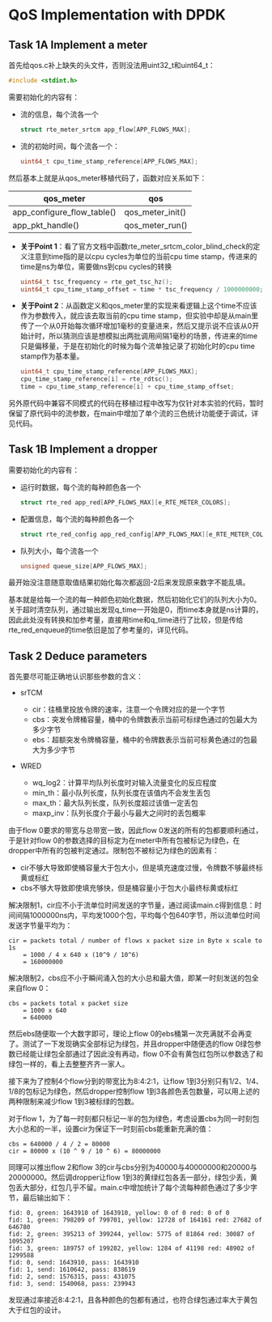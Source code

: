# QoS Implementation with DPDK

## Task 1A  Implement a meter

首先给qos\.c补上缺失的头文件，否则没法用uint32\_t和uint64\_t：

```c++
#include <stdint.h>
```

需要初始化的内容有：

* 流的信息，每个流各一个

  ```c++
  struct rte_meter_srtcm app_flow[APP_FLOWS_MAX];
  ```

* 流的初始时间，每个流各一个：

  ```c++
  uint64_t cpu_time_stamp_reference[APP_FLOWS_MAX];
  ```

然后基本上就是从qos\_meter移植代码了，函数对应关系如下：

| qos\_meter                      | qos                  |
| ------------------------------- | -------------------- |
| app\_configure\_flow\_table\(\) | qos\_meter\_init\(\) |
| app\_pkt\_handle\(\)            | qos\_meter\_run\(\)  |

* **关于Point 1**：看了官方文档中函数rte\_meter\_srtcm\_color\_blind\_check的定义注意到time指的是以cpu cycles为单位的当前cpu time stamp，传进来的time是ns为单位，需要做ns到cpu cycles的转换

  ```c++
  uint64_t tsc_frequency = rte_get_tsc_hz();
  uint64_t cpu_time_stamp_offset = time * tsc_frequency / 1000000000;
  ```

* **关于Point 2**：从函数定义和qos\_meter里的实现来看逻辑上这个time不应该作为参数传入，就应该去取当前的cpu time stamp，但实验中却是从main里传了一个从0开始每次循环增加1毫秒的变量进来，然后又提示说不应该从0开始计时，所以猜测应该是想模拟出两批调用间隔1毫秒的场景，传进来的time只是偏移量，于是在初始化的时候为每个流单独记录了初始化时的cpu time stamp作为基本量。

  ```c++
  uint64_t cpu_time_stamp_reference[APP_FLOWS_MAX];
  cpu_time_stamp_reference[i] = rte_rdtsc();
  time = cpu_time_stamp_reference[i] + cpu_time_stamp_offset;
  ```

另外原代码中兼容不同模式的代码在移植过程中改写为仅针对本实验的代码，暂时保留了原代码中的流参数，在main中增加了单个流的三色统计功能便于调试，详见代码。

## Task 1B  Implement a dropper

需要初始化的内容有：

* 运行时数据，每个流的每种颜色各一个

  ```c++
  struct rte_red app_red[APP_FLOWS_MAX][e_RTE_METER_COLORS];
  ```

* 配置信息，每个流的每种颜色各一个

  ```c++
  struct rte_red_config app_red_config[APP_FLOWS_MAX][e_RTE_METER_COLORS];
  ```

* 队列大小，每个流各一个

  ```c++
  unsigned queue_size[APP_FLOWS_MAX];
  ```

最开始没注意随意取值结果初始化每次都返回\-2后来发现原来数字不能乱填。

基本就是给每一个流的每一种颜色初始化数据，然后初始化它们的队列大小为0。关于超时清空队列，通过输出发现q\_time一开始是0，而time本身就是ns计算的，因此此处没有转换和加参考量，直接用time和q\_time进行了比较，但是传给rte\_red\_enqueue的time依旧是加了参考量的，详见代码。

## Task 2 Deduce parameters

首先要尽可能正确地认识那些参数的含义：

* srTCM
  * cir：往桶里投放令牌的速率，注意一个令牌对应的是一个字节
  * cbs：突发令牌桶容量，桶中的令牌数表示当前可标绿色通过的包最大为多少字节
  * ebs：超额突发令牌桶容量，桶中的令牌数表示当前可标黄色通过的包最大为多少字节

* WRED
  * wq\_log2：计算平均队列长度时对输入流量变化的反应程度
  * min\_th：最小队列长度，队列长度在该值内不会发生丢包
  * max\_th：最大队列长度，队列长度超过该值一定丢包
  * maxp\_inv：队列长度介于最小与最大之间时的丢包概率

由于flow 0要求的带宽与总带宽一致，因此flow 0发送的所有的包都要顺利通过，于是针对flow 0的参数选择的目标定为在meter中所有包被标记为绿色，在dropper中所有的包被判定通过。限制包不被标记为绿色的因素有：

* cir不够大导致即使桶容量大于包大小，但是填充速度过慢，令牌数不够最终标黄或标红
* cbs不够大导致即使填充够快，但是桶容量小于包大小最终标黄或标红

解决限制1，cir应不小于流单位时间发送的字节量，通过阅读main\.c得到信息：时间间隔1000000ns内，平均发1000个包，平均每个包640字节，所以流单位时间发送字节量平均为：

```
cir = packets total / number of flows x packet size in Byte x scale to 1s
    = 1000 / 4 x 640 x (10^9 / 10^6)
    = 160000000
```

解决限制2，cbs应不小于瞬间涌入包的大小总和最大值，即某一时刻发送的包全来自flow 0：

```
cbs = packets total x packet size
    = 1000 x 640
    = 640000
```

然后ebs随便取一个大数字即可，理论上flow 0的ebs桶第一次充满就不会再变了。测试了一下发现确实全部标记为绿包，并且dropper中随便选的flow 0绿包参数已经能让绿包全部通过了因此没有再动，flow 0不会有黄包红包所以参数选了和绿包一样的，看上去整整齐齐一家人。

接下来为了控制4个flow分到的带宽比为8:4:2:1，让flow 1到3分别只有1/2、1/4、1/8的包标记为绿色，然后dropper控制flow 1到3各颜色丢包数量，可以用上述的两种限制来减少flow 1到3被标绿的包数。

对于flow 1，为了每一时刻都只标记一半的包为绿色，考虑设置cbs为同一时刻包大小总和的一半，设置cir为保证下一时刻前cbs能重新充满的值：

```
cbs = 640000 / 4 / 2 = 80000
cir = 80000 x (10 ^ 9 / 10 ^ 6) = 80000000
```

同理可以推出flow 2和flow 3的cir与cbs分别为40000与40000000和20000与20000000。然后调dropper让flow 1到3的黄绿红包各丢一部分，绿包少丢，黄包丢大部分，红包几乎不留。main\.c中增加统计了每个流每种颜色通过了多少字节，最后输出如下：

```
fid: 0, green: 1643910 of 1643910, yellow: 0 of 0 red: 0 of 0
fid: 1, green: 798209 of 799701, yellow: 12728 of 164161 red: 27682 of 646780
fid: 2, green: 395213 of 399244, yellow: 5775 of 81864 red: 30087 of 1095207
fid: 3, green: 189757 of 199282, yellow: 1284 of 41198 red: 48902 of 1299588
fid: 0, send: 1643910, pass: 1643910
fid: 1, send: 1610642, pass: 838619
fid: 2, send: 1576315, pass: 431075
fid: 3, send: 1540068, pass: 239943
```

发现通过率接近8:4:2:1，且各种颜色的包都有通过，也符合绿包通过率大于黄包大于红包的设计。

